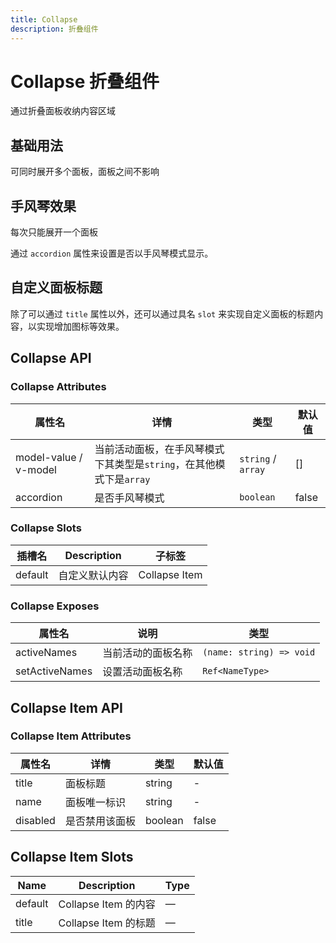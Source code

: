 ```yaml
---
title: Collapse
description: 折叠组件
---
```


# Collapse 折叠组件

通过折叠面板收纳内容区域

## 基础用法

可同时展开多个面板，面板之间不影响
<preview path="../common/Collapse/CollapseBase.vue"></preview>

## 手风琴效果

每次只能展开一个面板

通过 `accordion` 属性来设置是否以手风琴模式显示。
<preview path="../common/Collapse/CollapseAccordion.vue"></preview>

## 自定义面板标题

除了可以通过 `title` 属性以外，还可以通过具名 `slot` 来实现自定义面板的标题内容，以实现增加图标等效果。

<preview path="../common/Collapse/CollapseCustom.vue"></preview>

## Collapse API

### Collapse Attributes

| 属性名                | 详情                                                                | 类型               | 默认值 |
| --------------------- | ------------------------------------------------------------------- | ------------------ | ------ |
| model-value / v-model | 当前活动面板，在手风琴模式下其类型是`string`，在其他模式下是`array` | `string` / `array` | []     |
| accordion             | 是否手风琴模式                                                      | `boolean`          | false  |

### Collapse Slots

| 插槽名  | Description    | 子标签        |
| ------- | -------------- | ------------- |
| default | 自定义默认内容 | Collapse Item |

### Collapse Exposes

| 属性名         | 说明               | 类型                     |
| -------------- | ------------------ | ------------------------ |
| activeNames    | 当前活动的面板名称 | `(name: string) => void` |
| setActiveNames | 设置活动面板名称   | `Ref<NameType>`          |

## Collapse Item API

### Collapse Item Attributes

| 属性名   | 详情           | 类型    | 默认值 |
| -------- | -------------- | ------- | ------ |
| title    | 面板标题       | string  | -      |
| name     | 面板唯一标识   | string  | -      |
| disabled | 是否禁用该面板 | boolean | false  |

## Collapse Item Slots

| Name    | Description          | Type |
| ------- | -------------------- | ---- |
| default | Collapse Item 的内容 | —    |
| title   | Collapse Item 的标题 | —    |
